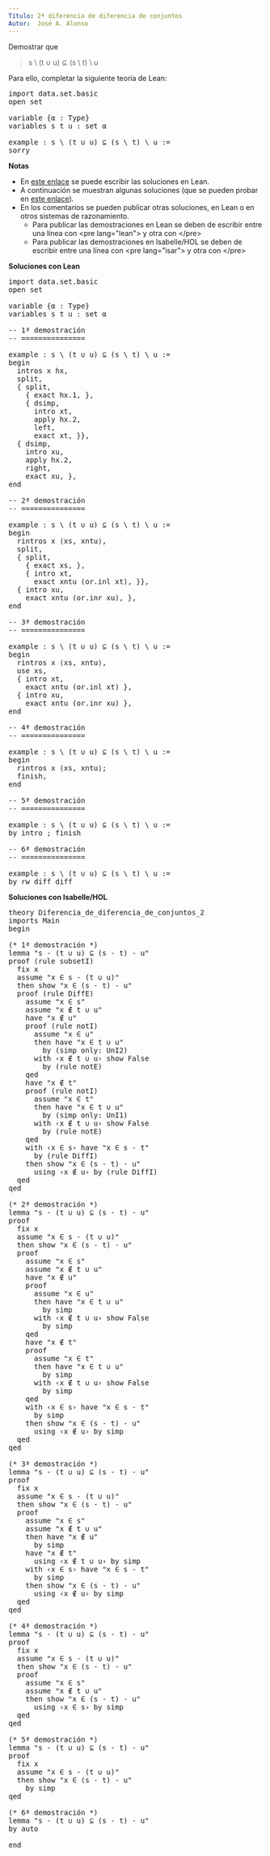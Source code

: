 ```yaml
---
Título: 2ª diferencia de diferencia de conjuntos
Autor:  José A. Alonso
---
```


Demostrar que

> s \ (t ∪ u) ⊆ (s \ t) \ u

Para ello, completar la siguiente teoría de Lean:

<pre lang="lean">
import data.set.basic
open set

variable {α : Type}
variables s t u : set α

example : s \ (t ∪ u) ⊆ (s \ t) \ u :=
sorry
</pre>

**Notas**

* En [este enlace](https://bit.ly/3u559sH) se puede escribir las soluciones en Lean.
* A continuación se muestran algunas soluciones (que se pueden probar en [este enlace](http://bit.ly/33YW7mz)).
* En los comentarios se pueden publicar otras soluciones, en Lean o en otros sistemas de razonamiento.
  + Para publicar las demostraciones en Lean se deben de escribir entre una línea con &#60;pre lang=&quot;lean&quot;&#62; y otra con &#60;/pre&#62;
  + Para publicar las demostraciones en Isabelle/HOL se deben de escribir entre una línea con &#60;pre lang=&quot;isar&quot;&#62; y otra con &#60;/pre&#62;

**Soluciones con Lean**

<pre lang="lean">
import data.set.basic
open set

variable {α : Type}
variables s t u : set α

-- 1ª demostración
-- ===============

example : s \ (t ∪ u) ⊆ (s \ t) \ u :=
begin
  intros x hx,
  split,
  { split,
    { exact hx.1, },
    { dsimp,
      intro xt,
      apply hx.2,
      left,
      exact xt, }},
  { dsimp,
    intro xu,
    apply hx.2,
    right,
    exact xu, },
end

-- 2ª demostración
-- ===============

example : s \ (t ∪ u) ⊆ (s \ t) \ u :=
begin
  rintros x ⟨xs, xntu⟩,
  split,
  { split,
    { exact xs, },
    { intro xt,
      exact xntu (or.inl xt), }},
  { intro xu,
    exact xntu (or.inr xu), },
end

-- 3ª demostración
-- ===============

example : s \ (t ∪ u) ⊆ (s \ t) \ u :=
begin
  rintros x ⟨xs, xntu⟩,
  use xs,
  { intro xt,
    exact xntu (or.inl xt) },
  { intro xu,
    exact xntu (or.inr xu) },
end

-- 4ª demostración
-- ===============

example : s \ (t ∪ u) ⊆ (s \ t) \ u :=
begin
  rintros x ⟨xs, xntu⟩;
  finish,
end

-- 5ª demostración
-- ===============

example : s \ (t ∪ u) ⊆ (s \ t) \ u :=
by intro ; finish

-- 6ª demostración
-- ===============

example : s \ (t ∪ u) ⊆ (s \ t) \ u :=
by rw diff_diff
</pre>

**Soluciones con Isabelle/HOL**

<pre lang="isar">
theory Diferencia_de_diferencia_de_conjuntos_2
imports Main
begin

(* 1ª demostración *)
lemma "s - (t ∪ u) ⊆ (s - t) - u"
proof (rule subsetI)
  fix x
  assume "x ∈ s - (t ∪ u)"
  then show "x ∈ (s - t) - u"
  proof (rule DiffE)
    assume "x ∈ s"
    assume "x ∉ t ∪ u"
    have "x ∉ u"
    proof (rule notI)
      assume "x ∈ u"
      then have "x ∈ t ∪ u"
        by (simp only: UnI2)
      with ‹x ∉ t ∪ u› show False
        by (rule notE)
    qed
    have "x ∉ t"
    proof (rule notI)
      assume "x ∈ t"
      then have "x ∈ t ∪ u"
        by (simp only: UnI1)
      with ‹x ∉ t ∪ u› show False
        by (rule notE)
    qed
    with ‹x ∈ s› have "x ∈ s - t"
      by (rule DiffI)
    then show "x ∈ (s - t) - u"
      using ‹x ∉ u› by (rule DiffI)
  qed
qed

(* 2ª demostración *)
lemma "s - (t ∪ u) ⊆ (s - t) - u"
proof
  fix x
  assume "x ∈ s - (t ∪ u)"
  then show "x ∈ (s - t) - u"
  proof
    assume "x ∈ s"
    assume "x ∉ t ∪ u"
    have "x ∉ u"
    proof
      assume "x ∈ u"
      then have "x ∈ t ∪ u"
        by simp
      with ‹x ∉ t ∪ u› show False
        by simp
    qed
    have "x ∉ t"
    proof
      assume "x ∈ t"
      then have "x ∈ t ∪ u"
        by simp
      with ‹x ∉ t ∪ u› show False
        by simp
    qed
    with ‹x ∈ s› have "x ∈ s - t"
      by simp
    then show "x ∈ (s - t) - u"
      using ‹x ∉ u› by simp
  qed
qed

(* 3ª demostración *)
lemma "s - (t ∪ u) ⊆ (s - t) - u"
proof
  fix x
  assume "x ∈ s - (t ∪ u)"
  then show "x ∈ (s - t) - u"
  proof
    assume "x ∈ s"
    assume "x ∉ t ∪ u"
    then have "x ∉ u"
      by simp
    have "x ∉ t"
      using ‹x ∉ t ∪ u› by simp
    with ‹x ∈ s› have "x ∈ s - t"
      by simp
    then show "x ∈ (s - t) - u"
      using ‹x ∉ u› by simp
  qed
qed

(* 4ª demostración *)
lemma "s - (t ∪ u) ⊆ (s - t) - u"
proof
  fix x
  assume "x ∈ s - (t ∪ u)"
  then show "x ∈ (s - t) - u"
  proof
    assume "x ∈ s"
    assume "x ∉ t ∪ u"
    then show "x ∈ (s - t) - u"
      using ‹x ∈ s› by simp
  qed
qed

(* 5ª demostración *)
lemma "s - (t ∪ u) ⊆ (s - t) - u"
proof
  fix x
  assume "x ∈ s - (t ∪ u)"
  then show "x ∈ (s - t) - u"
    by simp
qed

(* 6ª demostración *)
lemma "s - (t ∪ u) ⊆ (s - t) - u"
by auto

end
</pre>
